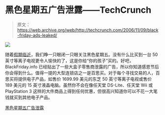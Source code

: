 # 黑色星期五广告泄露——TechCrunch

> 原文：<https://web.archive.org/web/http://techcrunch.com/2006/11/09/black-friday-ads-leaked/>

![](img/b2417c0c16b768f5850e54ee90a709b7.png)

随着[假期临近](https://web.archive.org/web/20201206000142/http://www.crunchgear.com/holidays-2006)，我们睁一只眼闭一只眼关注黑色星期五。没有什么比买到一台 50 英寸等离子电视更令人愉快的了，这是你给“你的孩子”买的。好吧，BlackFriday.info 已经贴出了一些大盒子零售商泄露的广告，所以你知道感恩节后你会得到什么。值得一提的大型连锁店之一是百思买。对于每个寻找交易的人，百思买将提供电子产品，如售价 1699.99 美元的东芝 50 英寸等离子电视或售价 189 美元的 15 英寸液晶电脑。虽然你不会在像任天堂 DS-Lite、任天堂 Wii 或 PlayStation 3 这样的大件商品上得到任何优惠，但很高兴知道你可以不花一大笔钱就买到其他电子产品。

[黑色星期五广告泄露](https://web.archive.org/web/20201206000142/http://www.gadgetell.com/2006/11/best-buys-black-friday-ad-leaked/)